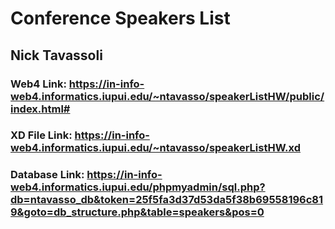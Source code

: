 # Conference Speakers List
## Nick Tavassoli
### Web4 Link: https://in-info-web4.informatics.iupui.edu/~ntavasso/speakerListHW/public/index.html#
### XD File Link: https://in-info-web4.informatics.iupui.edu/~ntavasso/speakerListHW.xd
### Database Link: https://in-info-web4.informatics.iupui.edu/phpmyadmin/sql.php?db=ntavasso_db&token=25f5fa3d37d53da5f38b69558196c819&goto=db_structure.php&table=speakers&pos=0